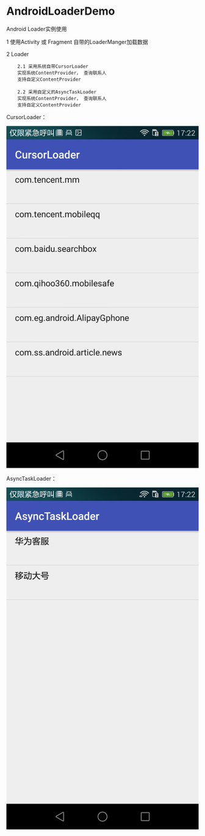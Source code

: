 # AndroidLoaderDemo
Android Loader实例使用

  1 使用Activity 或 Fragment 自带的LoaderManger加载数据
  

  2 Loader 
   
		2.1 采用系统自带CursorLoader 
		实现系统ContentProvider， 查询联系人
		支持自定义ContentProvider

		2.2 采用自定义的AsyncTaskLoader 
		实现系统ContentProvider， 查询联系人
 		支持自定义ContentProvider


CursorLoader：

![CursorLoader.png](https://github.com/yuhai0011/AndroidLoaderDemo/blob/master/Pictures/Screenshot_2017-06-22-17-22-51.png)

AsyncTaskLoader：

![AsyncTaskLoader.png](https://github.com/yuhai0011/AndroidLoaderDemo/blob/master/Pictures/Screenshot_2017-06-22-17-22-17.png) 
    
  
